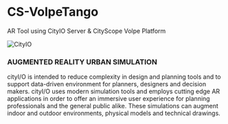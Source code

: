 # CS-VolpeTango
AR Tool using CityIO Server &amp; CityScope Volpe Platform 

![CityIO](https://static1.squarespace.com/static/537a1f91e4b0ccfe943c6bc6/t/57af60d1c534a5bee9b9b44b/1471111420213/?format=1500w)


### AUGMENTED REALITY URBAN SIMULATION

cityI/O is intended to reduce complexity in design and planning tools and to support  data-driven environment for planners, designers and decision makers. cityI/O uses modern simulation tools and employs cutting edge AR applications in order to offer an immersive user experience for planning professionals and the general public alike. These simulations can augment indoor and outdoor environments, physical models and technical drawings. 
